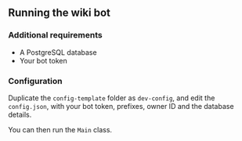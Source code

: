 ## Running the wiki bot

### Additional requirements

* A PostgreSQL database
* Your bot token

### Configuration
Duplicate the `config-template` folder as `dev-config`,
and edit the `config.json`, with your bot token, prefixes, owner ID and the database details.

You can then run the `Main` class.
